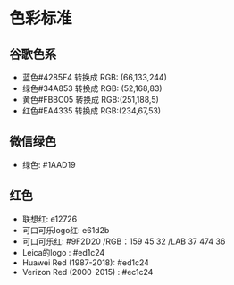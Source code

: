 # 色彩标准

## 谷歌色系

* 蓝色\#4285F4   转换成  RGB: \(66,133,244\)
* 绿色\#34A853   转换成  RGB: \(52,168,83\)
* 黄色\#FBBC05  转换成  RGB:\(251,188,5\)
* 红色\#EA4335  转换成  RGB:\(234,67,53\)

## 微信绿色

* 绿色: \#1AAD19

## 红色

* 联想红: e12726
* 可口可乐logo红: e61d2b
* 可口可乐红: \#9F2D20   /RGB：159 45 32  /LAB 37 474 36
* Leica的logo  : \#ed1c24
* Huawei Red \(1987-2018\): \#ed1c24
* Verizon Red \(2000-2015\)  : \#ec1c24



